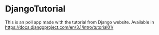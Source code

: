 # DjangoTutorial
This is an poll app made with the tutorial from Django website. Available in https://docs.djangoproject.com/en/3.1/intro/tutorial01/
